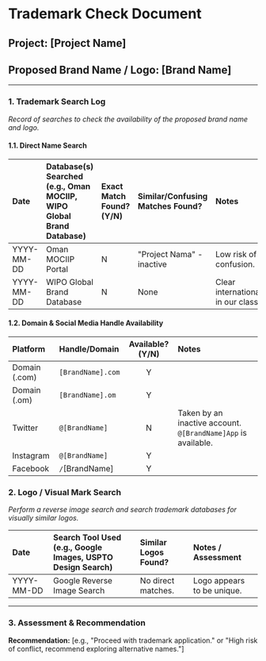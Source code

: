 
# Trademark Check Document

## Project: [Project Name]
## Proposed Brand Name / Logo: [Brand Name]

---

### 1. Trademark Search Log
*Record of searches to check the availability of the proposed brand name and logo.*

#### 1.1. Direct Name Search

| Date       | Database(s) Searched (e.g., Oman MOCIIP, WIPO Global Brand Database) | Exact Match Found? (Y/N) | Similar/Confusing Matches Found? | Notes                               |
| :--------- | :----------------------------------------------------------------- | :----------------------- | :------------------------------- | :---------------------------------- |
| YYYY-MM-DD | Oman MOCIIP Portal                                                   | N                        | "Project Nama" - inactive        | Low risk of confusion.              |
| YYYY-MM-DD | WIPO Global Brand Database                                         | N                        | None                             | Clear internationally in our class. |

#### 1.2. Domain & Social Media Handle Availability

| Platform         | Handle/Domain           | Available? (Y/N) | Notes                             |
| :--------------- | :---------------------- | :--------------: | :-------------------------------- |
| Domain (.com)    | `[BrandName].com`       |        Y         |                                   |
| Domain (.om)     | `[BrandName].om`        |        Y         |                                   |
| Twitter          | `@[BrandName]`          |        N         | Taken by an inactive account. `@[BrandName]App` is available. |
| Instagram        | `@[BrandName]`          |        Y         |                                   |
| Facebook         | `/`[BrandName]          |        Y         |                                   |

### 2. Logo / Visual Mark Search
*Perform a reverse image search and search trademark databases for visually similar logos.*

| Date       | Search Tool Used (e.g., Google Images, USPTO Design Search) | Similar Logos Found? | Notes / Assessment |
| :--------- | :---------------------------------------------------------- | :------------------- | :----------------- |
| YYYY-MM-DD | Google Reverse Image Search                                 | No direct matches.   | Logo appears to be unique. |

---

### 3. Assessment & Recommendation

**Recommendation:** [e.g., "Proceed with trademark application." or "High risk of conflict, recommend exploring alternative names."]
